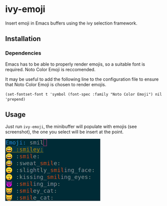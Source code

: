 # ivy-emoji

Insert emoji in Emacs buffers using the ivy selection framework.

## Installation



### Dependencies

Emacs has to be able to properly render emojis, so a suitable font is required.
Noto Color Emoji is reccomended.

It may be useful to add the following line to the configuration file to ensure
that Noto Color Emoji is chosen to render emojis.

``` emacs-lisp
(set-fontset-font t 'symbol (font-spec :family "Noto Color Emoji") nil 'prepend)
```

## Usage

Just run `ivy-emoji`, the minibuffer will populate with emojis (see screenshot),
the one you select will be insert at the point.

![screenshot](ss.png "ivy-emoji")
